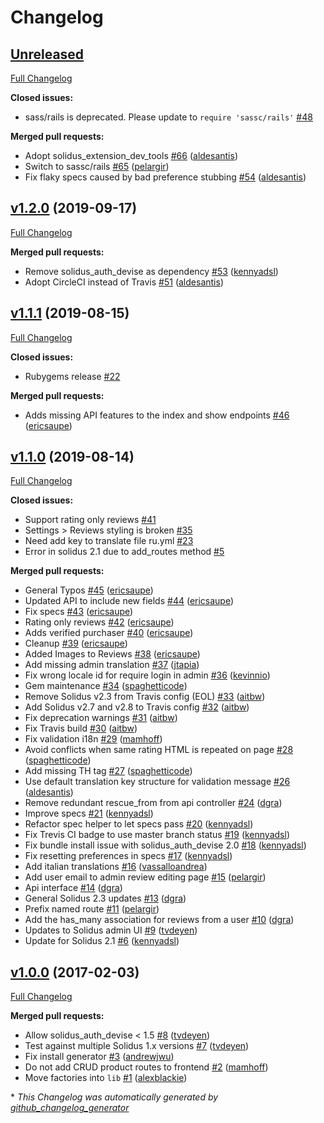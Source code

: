 # Changelog

## [Unreleased](https://github.com/solidusio-contrib/solidus_reviews/tree/HEAD)

[Full Changelog](https://github.com/solidusio-contrib/solidus_reviews/compare/v1.2.0...HEAD)

**Closed issues:**

- sass/rails is deprecated. Please update to `require 'sassc/rails'` [\#48](https://github.com/solidusio-contrib/solidus_reviews/issues/48)

**Merged pull requests:**

- Adopt solidus\_extension\_dev\_tools [\#66](https://github.com/solidusio-contrib/solidus_reviews/pull/66) ([aldesantis](https://github.com/aldesantis))
- Switch to sassc/rails [\#65](https://github.com/solidusio-contrib/solidus_reviews/pull/65) ([pelargir](https://github.com/pelargir))
- Fix flaky specs caused by bad preference stubbing [\#54](https://github.com/solidusio-contrib/solidus_reviews/pull/54) ([aldesantis](https://github.com/aldesantis))

## [v1.2.0](https://github.com/solidusio-contrib/solidus_reviews/tree/v1.2.0) (2019-09-17)

[Full Changelog](https://github.com/solidusio-contrib/solidus_reviews/compare/v1.1.1...v1.2.0)

**Merged pull requests:**

- Remove solidus\_auth\_devise as dependency [\#53](https://github.com/solidusio-contrib/solidus_reviews/pull/53) ([kennyadsl](https://github.com/kennyadsl))
- Adopt CircleCI instead of Travis [\#51](https://github.com/solidusio-contrib/solidus_reviews/pull/51) ([aldesantis](https://github.com/aldesantis))

## [v1.1.1](https://github.com/solidusio-contrib/solidus_reviews/tree/v1.1.1) (2019-08-15)

[Full Changelog](https://github.com/solidusio-contrib/solidus_reviews/compare/v1.1.0...v1.1.1)

**Closed issues:**

- Rubygems release [\#22](https://github.com/solidusio-contrib/solidus_reviews/issues/22)

**Merged pull requests:**

- Adds missing API features to the index and show endpoints [\#46](https://github.com/solidusio-contrib/solidus_reviews/pull/46) ([ericsaupe](https://github.com/ericsaupe))

## [v1.1.0](https://github.com/solidusio-contrib/solidus_reviews/tree/v1.1.0) (2019-08-14)

[Full Changelog](https://github.com/solidusio-contrib/solidus_reviews/compare/v1.0.0...v1.1.0)

**Closed issues:**

- Support rating only reviews [\#41](https://github.com/solidusio-contrib/solidus_reviews/issues/41)
- Settings \> Reviews styling is broken [\#35](https://github.com/solidusio-contrib/solidus_reviews/issues/35)
- Need add key to translate file ru.yml [\#23](https://github.com/solidusio-contrib/solidus_reviews/issues/23)
- Error in solidus 2.1 due to add\_routes method [\#5](https://github.com/solidusio-contrib/solidus_reviews/issues/5)

**Merged pull requests:**

- General Typos [\#45](https://github.com/solidusio-contrib/solidus_reviews/pull/45) ([ericsaupe](https://github.com/ericsaupe))
- Updated API to include new fields [\#44](https://github.com/solidusio-contrib/solidus_reviews/pull/44) ([ericsaupe](https://github.com/ericsaupe))
- Fix specs [\#43](https://github.com/solidusio-contrib/solidus_reviews/pull/43) ([ericsaupe](https://github.com/ericsaupe))
- Rating only reviews [\#42](https://github.com/solidusio-contrib/solidus_reviews/pull/42) ([ericsaupe](https://github.com/ericsaupe))
- Adds verified purchaser [\#40](https://github.com/solidusio-contrib/solidus_reviews/pull/40) ([ericsaupe](https://github.com/ericsaupe))
- Cleanup [\#39](https://github.com/solidusio-contrib/solidus_reviews/pull/39) ([ericsaupe](https://github.com/ericsaupe))
- Added Images to Reviews [\#38](https://github.com/solidusio-contrib/solidus_reviews/pull/38) ([ericsaupe](https://github.com/ericsaupe))
- Add missing admin translation [\#37](https://github.com/solidusio-contrib/solidus_reviews/pull/37) ([jtapia](https://github.com/jtapia))
- Fix wrong locale id for require login in admin [\#36](https://github.com/solidusio-contrib/solidus_reviews/pull/36) ([kevinnio](https://github.com/kevinnio))
- Gem maintenance [\#34](https://github.com/solidusio-contrib/solidus_reviews/pull/34) ([spaghetticode](https://github.com/spaghetticode))
- Remove Solidus v2.3 from Travis config \(EOL\) [\#33](https://github.com/solidusio-contrib/solidus_reviews/pull/33) ([aitbw](https://github.com/aitbw))
- Add Solidus v2.7 and v2.8 to Travis config [\#32](https://github.com/solidusio-contrib/solidus_reviews/pull/32) ([aitbw](https://github.com/aitbw))
- Fix deprecation warnings [\#31](https://github.com/solidusio-contrib/solidus_reviews/pull/31) ([aitbw](https://github.com/aitbw))
- Fix Travis build [\#30](https://github.com/solidusio-contrib/solidus_reviews/pull/30) ([aitbw](https://github.com/aitbw))
- Fix validation i18n [\#29](https://github.com/solidusio-contrib/solidus_reviews/pull/29) ([mamhoff](https://github.com/mamhoff))
- Avoid conflicts when same rating HTML is repeated on page [\#28](https://github.com/solidusio-contrib/solidus_reviews/pull/28) ([spaghetticode](https://github.com/spaghetticode))
- Add missing TH tag [\#27](https://github.com/solidusio-contrib/solidus_reviews/pull/27) ([spaghetticode](https://github.com/spaghetticode))
- Use default translation key structure for validation message [\#26](https://github.com/solidusio-contrib/solidus_reviews/pull/26) ([aldesantis](https://github.com/aldesantis))
- Remove redundant rescue\_from from api controller [\#24](https://github.com/solidusio-contrib/solidus_reviews/pull/24) ([dgra](https://github.com/dgra))
- Improve specs [\#21](https://github.com/solidusio-contrib/solidus_reviews/pull/21) ([kennyadsl](https://github.com/kennyadsl))
- Refactor spec helper to let specs pass [\#20](https://github.com/solidusio-contrib/solidus_reviews/pull/20) ([kennyadsl](https://github.com/kennyadsl))
- Fix Trevis CI badge to use master branch status [\#19](https://github.com/solidusio-contrib/solidus_reviews/pull/19) ([kennyadsl](https://github.com/kennyadsl))
- Fix bundle install issue with solidus\_auth\_devise 2.0 [\#18](https://github.com/solidusio-contrib/solidus_reviews/pull/18) ([kennyadsl](https://github.com/kennyadsl))
- Fix resetting preferences in specs [\#17](https://github.com/solidusio-contrib/solidus_reviews/pull/17) ([kennyadsl](https://github.com/kennyadsl))
- Add italian translations [\#16](https://github.com/solidusio-contrib/solidus_reviews/pull/16) ([vassalloandrea](https://github.com/vassalloandrea))
- Add user email to admin review editing page [\#15](https://github.com/solidusio-contrib/solidus_reviews/pull/15) ([pelargir](https://github.com/pelargir))
- Api interface [\#14](https://github.com/solidusio-contrib/solidus_reviews/pull/14) ([dgra](https://github.com/dgra))
- General Solidus 2.3 updates [\#13](https://github.com/solidusio-contrib/solidus_reviews/pull/13) ([dgra](https://github.com/dgra))
- Prefix named route [\#11](https://github.com/solidusio-contrib/solidus_reviews/pull/11) ([pelargir](https://github.com/pelargir))
- Add the has\_many association for reviews from a user [\#10](https://github.com/solidusio-contrib/solidus_reviews/pull/10) ([dgra](https://github.com/dgra))
- Updates to Solidus admin UI [\#9](https://github.com/solidusio-contrib/solidus_reviews/pull/9) ([tvdeyen](https://github.com/tvdeyen))
- Update for Solidus 2.1 [\#6](https://github.com/solidusio-contrib/solidus_reviews/pull/6) ([kennyadsl](https://github.com/kennyadsl))

## [v1.0.0](https://github.com/solidusio-contrib/solidus_reviews/tree/v1.0.0) (2017-02-03)

[Full Changelog](https://github.com/solidusio-contrib/solidus_reviews/compare/8640958dc42f9472cb5cbb85cab981a44f4c45db...v1.0.0)

**Merged pull requests:**

- Allow solidus\_auth\_devise \< 1.5 [\#8](https://github.com/solidusio-contrib/solidus_reviews/pull/8) ([tvdeyen](https://github.com/tvdeyen))
- Test against multiple Solidus 1.x versions [\#7](https://github.com/solidusio-contrib/solidus_reviews/pull/7) ([tvdeyen](https://github.com/tvdeyen))
- Fix install generator [\#3](https://github.com/solidusio-contrib/solidus_reviews/pull/3) ([andrewjwu](https://github.com/andrewjwu))
- Do not add CRUD product routes to frontend [\#2](https://github.com/solidusio-contrib/solidus_reviews/pull/2) ([mamhoff](https://github.com/mamhoff))
- Move factories into `lib` [\#1](https://github.com/solidusio-contrib/solidus_reviews/pull/1) ([alexblackie](https://github.com/alexblackie))



\* *This Changelog was automatically generated by [github_changelog_generator](https://github.com/github-changelog-generator/github-changelog-generator)*
